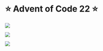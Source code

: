 # ⭐️ Advent of Code 22 ⭐️

![](https://img.shields.io/badge/day%20📅-14-blue)
  
![](https://img.shields.io/badge/stars%20⭐-18-yellow)
  
![](https://img.shields.io/badge/days%20completed-9-red)
